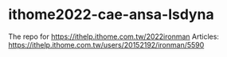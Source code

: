# ithome2022-cae-ansa-lsdyna
The repo for https://ithelp.ithome.com.tw/2022ironman
Articles: https://ithelp.ithome.com.tw/users/20152192/ironman/5590

